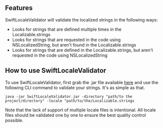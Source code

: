 ## Features

SwiftLocaleValidator will validate the localized strings in the following ways:
 - Looks for strings that are defined multiple times in the Localizable.strings
 - Looks for strings that are requested in the code using NSLocalizedString, but aren't found in the Localizable.strings
 - Looks for strings that are defined in the Localizable.strings, but aren't requested in the code using NSLocalizedString

## How to use SwiftLocaleValidator

To use SwiftLocaleValidator, first grab the .jar file available [here](https://github.com/Ferdzz/SwiftLocaleValidator/blob/master/SwiftLocaleValidator.jar) and use the following CLI command to validate your strings. It's as simple as that.

```
java -jar SwiftLocaleValidator.jar -directory "path/to the project/directory" -locale "path/to/the/Localizable.strings
```

Note that the lack of support of multiple locale files is intentional. All locale files should be validated one by one to ensure the best quality control possible.
